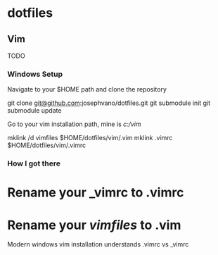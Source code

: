 # dotfiles

## Vim

TODO

### Windows Setup

Navigate to your $HOME path and clone the repository

 git clone git@github.com:josephvano/dotfiles.git
 git submodule init
 git submodule update

Go to your vim installation path, mine is _c:/vim_

  mklink /d vimfiles $HOME/dotfiles/vim/.vim
  mklink .vimrc $HOME/dotfiles/vim/.vimrc

### How I got there
# Rename your **_vimrc** to **.vimrc**
# Rename your **_vimfiles_** to **.vim**

Modern windows vim installation understands .vimrc vs _vimrc
